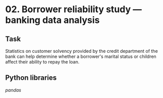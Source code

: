 # 02. Borrower reliability study — banking data analysis

## Task

Statistics on customer solvency provided by the credit department of the bank can help determine whether a borrower's marital status or children affect their ability to repay the loan.

## Python libraries
*pandas*
